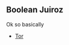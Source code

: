 ## Boolean Juiroz

Ok so basically
- <a href="/images/myw3schoolsimage.jpg" download="w3logo">
  Tor
</a>